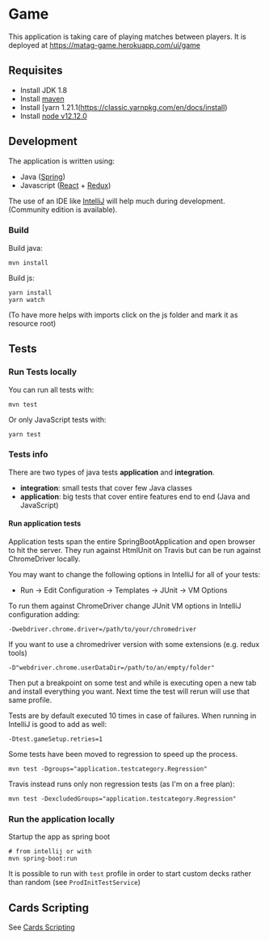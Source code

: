 # Game

This application is taking care of playing matches between players.
It is deployed at https://matag-game.herokuapp.com/ui/game


## Requisites

 * Install JDK 1.8
 * Install [maven](https://maven.apache.org/download.cgi)
 * Install [yarn 1.21.1(https://classic.yarnpkg.com/en/docs/install)
 * Install [node v12.12.0](https://nodejs.org/en/download/)

## Development

The application is written using:
 * Java ([Spring](https://spring.io/))
 * Javascript ([React](https://reactjs.org/) + [Redux](https://redux.js.org/))

The use of an IDE like [IntelliJ](https://www.jetbrains.com/idea/download/) will help much during development.
(Community edition is available).

### Build

Build java:

    mvn install
    
Build js:

    yarn install
    yarn watch
    
(To have more helps with imports click on the js folder and mark it as resource root)


## Tests

### Run Tests locally

You can run all tests with:

    mvn test
    
Or only JavaScript tests with:

    yarn test 

### Tests info

There are two types of java tests **application** and **integration**.

 * **integration**: small tests that cover few Java classes
 * **application**: big tests that cover entire features end to end (Java and JavaScript)

#### Run application tests

Application tests span the entire SpringBootApplication and open browser to hit the server.
They run against HtmlUnit on Travis but can be run against ChromeDriver locally.

You may want to change the following options in IntelliJ for all of your tests:
 - Run -> Edit Configuration -> Templates -> JUnit -> VM Options

To run them against ChromeDriver change JUnit VM options in IntelliJ configuration adding:

    -Dwebdriver.chrome.driver=/path/to/your/chromedriver

If you want to use a chromedriver version with some extensions (e.g. redux tools)

    -D"webdriver.chrome.userDataDir=/path/to/an/empty/folder"

Then put a breakpoint on some test and while is executing open a new tab and install everything you want.
Next time the test will rerun will use that same profile.

Tests are by default executed 10 times in case of failures.
When running in IntelliJ is good to add as well:

    -Dtest.gameSetup.retries=1 

Some tests have been moved to regression to speed up the process.

    mvn test -Dgroups="application.testcategory.Regression"
    
Travis instead runs only non regression tests (as I'm on a free plan):

    mvn test -DexcludedGroups="application.testcategory.Regression"

### Run the application locally

Startup the app as spring boot

    # from intellij or with
    mvn spring-boot:run

It is possible to run with `test` profile in order to start custom decks rather than random (see `ProdInitTestService`)


## Cards Scripting

See [Cards Scripting](../cards/README.md)
